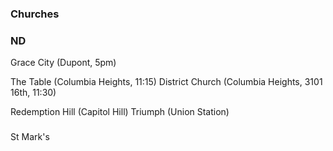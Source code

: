 ### Churches

### ND
Grace City (Dupont, 5pm)

The Table (Columbia Heights, 11:15)
District Church (Columbia Heights, 3101 16th, 11:30)

Redemption Hill (Capitol Hill)
Triumph (Union Station)

###

St Mark's
